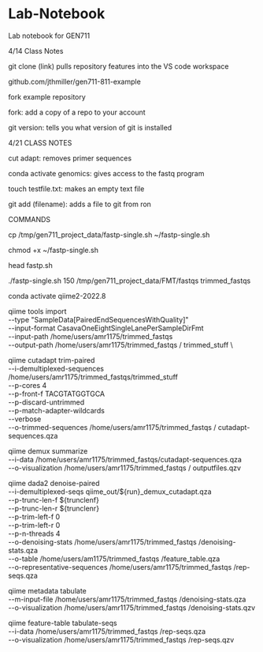 # Lab-Notebook
Lab notebook for GEN711

4/14 Class Notes

git clone (link)
pulls repository features into the VS code workspace 

github.com/jthmiller/gen711-811-example

fork example repository 

fork:
add a copy of a repo to your account

git version:
tells you what version of git is installed

4/21 CLASS NOTES

cut adapt:
removes primer sequences 

conda activate genomics: 
gives access to the fastq program

touch testfile.txt:
makes an empty text file

git add (filename):
adds a file to git from ron


COMMANDS

cp /tmp/gen711_project_data/fastp-single.sh ~/fastp-single.sh

chmod +x ~/fastp-single.sh

head fastp.sh

./fastp-single.sh 150 /tmp/gen711_project_data/FMT/fastqs trimmed_fastqs

conda activate qiime2-2022.8

qiime tools import \
   --type "SampleData[PairedEndSequencesWithQuality]"  \
   --input-format CasavaOneEightSingleLanePerSampleDirFmt \
   --input-path /home/users/amr1175/trimmed_fastqs \
   --output-path /home/users/amr1175/trimmed_fastqs / trimmed_stuff \

   qiime cutadapt trim-paired \
    --i-demultiplexed-sequences /home/users/amr1175/trimmed_fastqs/trimmed_stuff \
    --p-cores 4 \
    --p-front-f TACGTATGGTGCA \
    --p-discard-untrimmed \
    --p-match-adapter-wildcards \
    --verbose \
    --o-trimmed-sequences /home/users/amr1175/trimmed_fastqs / cutadapt-sequences.qza

qiime demux summarize \
--i-data /home/users/amr1175/trimmed_fastqs/cutadapt-sequences.qza \
--o-visualization  /home/users/amr1175/trimmed_fastqs / outputfiles.qzv 

qiime dada2 denoise-paired \
    --i-demultiplexed-seqs qiime_out/${run}_demux_cutadapt.qza  \
    --p-trunc-len-f ${trunclenf} \
    --p-trunc-len-r ${trunclenr} \
    --p-trim-left-f 0 \
    --p-trim-left-r 0 \
    --p-n-threads 4 \
    --o-denoising-stats /home/users/amr1175/trimmed_fastqs /denoising-stats.qza \
    --o-table /home/users/am1175/trimmed_fastqs /feature_table.qza \
    --o-representative-sequences /home/users/amr1175/trimmed_fastqs /rep-seqs.qza

qiime metadata tabulate \
    --m-input-file /home/users/amr1175/trimmed_fastqs /denoising-stats.qza \
    --o-visualization /home/users/amr1175/trimmed_fastqs /denoising-stats.qzv

qiime feature-table tabulate-seqs \
        --i-data /home/users/amr1175/trimmed_fastqs /rep-seqs.qza \
        --o-visualization /home/users/amr1175/trimmed_fastqs /rep-seqs.qzv 
